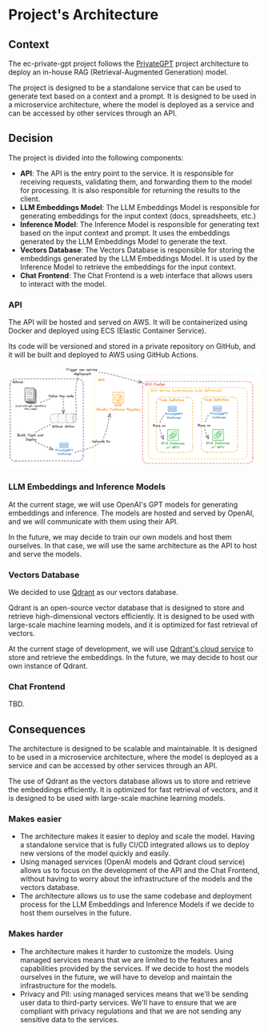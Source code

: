 # Project's Architecture

## Context

The ec-private-gpt project follows the [PrivateGPT](https://docs.privategpt.dev/) project architecture to deploy an in-house RAG (Retrieval-Augmented Generation) model.

The project is designed to be a standalone service that can be used to generate text based on a context and a prompt. It is designed to be used in a microservice architecture, where the model is deployed as a service and can be accessed by other services through an API.

## Decision

The project is divided into the following components:

- **API**: The API is the entry point to the service. It is responsible for receiving requests, validating them, and forwarding them to the model for processing. It is also responsible for returning the results to the client.
- **LLM Embeddings Model**: The LLM Embeddings Model is responsible for generating embeddings for the input context (docs, spreadsheets, etc.)
- **Inference Model**: The Inference Model is responsible for generating text based on the input context and prompt. It uses the embeddings generated by the LLM Embeddings Model to generate the text.
- **Vectors Database**: The Vectors Database is responsible for storing the embeddings generated by the LLM Embeddings Model. It is used by the Inference Model to retrieve the embeddings for the input context.
- **Chat Frontend**: The Chat Frontend is a web interface that allows users to interact with the model.

### API

The API will be hosted and served on AWS. It will be containerized using Docker and deployed using ECS (Elastic Container Service).

Its code will be versioned and stored in a private repository on GitHub, and it will be built and deployed to AWS using GitHub Actions.

![API Architecture](ec-private-gpt-api-architecture.png)

### LLM Embeddings and Inference Models

At the current stage, we will use OpenAI's GPT models for generating embeddings and inference. The models are hosted and served by OpenAI, and we will communicate with them using their API.

In the future, we may decide to train our own models and host them ourselves. In that case, we will use the same architecture as the API to host and serve the models.

### Vectors Database

We decided to use [Qdrant](https://qdrant.tech/) as our vectors database.

Qdrant is an open-source vector database that is designed to store and retrieve high-dimensional vectors efficiently. It is designed to be used with large-scale machine learning models, and it is optimized for fast retrieval of vectors.

At the current stage of development, we will use [Qdrant's cloud service](https://cloud.qdrant.io/) to store and retrieve the embeddings. In the future, we may decide to host our own instance of Qdrant.

### Chat Frontend

TBD.

## Consequences

The architecture is designed to be scalable and maintainable. It is designed to be used in a microservice architecture, where the model is deployed as a service and can be accessed by other services through an API.

The use of Qdrant as the vectors database allows us to store and retrieve the embeddings efficiently. It is optimized for fast retrieval of vectors, and it is designed to be used with large-scale machine learning models.

### Makes easier

- The architecture makes it easier to deploy and scale the model. Having a standalone service that is fully CI/CD integrated allows us to deploy new versions of the model quickly and easily.
- Using managed services (OpenAI models and Qdrant cloud service) allows us to focus on the development of the API and the Chat Frontend, without having to worry about the infrastructure of the models and the vectors database.
- The architecture allows us to use the same codebase and deployment process for the LLM Embeddings and Inference Models if we decide to host them ourselves in the future.

### Makes harder

- The architecture makes it harder to customize the models. Using managed services means that we are limited to the features and capabilities provided by the services. If we decide to host the models ourselves in the future, we will have to develop and maintain the infrastructure for the models.
- Privacy and PII: using managed services means that we'll be sending user data to third-party services. We'll have to ensure that we are compliant with privacy regulations and that we are not sending any sensitive data to the services.

